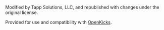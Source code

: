 Modified by Tapp Solutions, LLC, and republished with changes under the original license.

Provided for use and compatibility with [OpenKicks](https://www.replatformtech.com/openkicks/).
